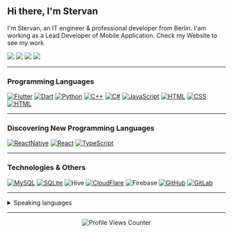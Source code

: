 ##  Hi there, I'm Stervan
I'm Stervan, an IT engineer & professional developer from Berlin. I'am working as a Lead Developer of Mobile Application. Check my Website to see my work


[![](https://img.shields.io/badge/website-000000?style=for-the-badge&logo=About.me&logoColor=white)](https://stervan.de/)
[![](https://img.shields.io/badge/Discord-7289DA?style=for-the-badge&logo=discord&logoColor=white)](https://discordapp.com/users/servann)
[![](https://img.shields.io/badge/Instagram-E4405F?style=for-the-badge&logo=instagram&logoColor=white)](https://www.instagram.com/stervan/)
[![](https://img.shields.io/static/v1?style=for-the-badge&message=LinkedIn&color=0A66C2&logo=LinkedIn&logoColor=FFFFFF&label=)](https://de.linkedin.com/in/stervan-o-8b2837222?trk=public_profile_browsemap)


---

### Programming Languages

[![Flutter](https://img.shields.io/badge/Flutter-02569B?style=for-the-badge&logo=flutter&logoColor=white)]()
[![Dart](https://img.shields.io/badge/Dart-0175C2?style=for-the-badge&logo=dart&logoColor=white)]()
[![Python](https://img.shields.io/badge/Python-3776AB?style=for-the-badge&logo=python&logoColor=white)]()
[![C++](https://img.shields.io/badge/C%2B%2B-00599C?style=for-the-badge&logo=c%2B%2B&logoColor=white)]()
[![C#](https://img.shields.io/badge/C%23-239120?style=for-the-badge&logo=c-sharp&logoColor=white)]()
[![JavaScript](https://img.shields.io/badge/JavaScript-F7DF1E?style=for-the-badge&logo=javascript&logoColor=black)]()
[![HTML](https://img.shields.io/badge/HTML-239120?style=for-the-badge&logo=html5&logoColor=white)]()
[![CSS](https://img.shields.io/badge/CSS-239120?&style=for-the-badge&logo=css3&logoColor=white)]()
[![HTML](https://img.shields.io/badge/HTML-239120?style=for-the-badge&logo=html5&logoColor=white)]()



---
### Discovering New Programming Languages
[![ReactNative](https://img.shields.io/badge/React_Native-20232A?style=for-the-badge&logo=react&logoColor=61DAFB)]()
[![React](https://img.shields.io/badge/React-20232A?style=for-the-badge&logo=react&logoColor=61DAFB)]()
[![TypeScript](https://img.shields.io/badge/TypeScript-007ACC?style=for-the-badge&logo=typescript&logoColor=white)]()


---

### Technologies & Others
[![MySQL](https://img.shields.io/badge/MySQL-00000F?style=for-the-badge&logo=mysql&logoColor=white)]()
[![SQLite](https://img.shields.io/badge/SQLite-07405E?style=for-the-badge&logo=sqlite&logoColor=white)]()
![Hive](https://img.shields.io/static/v1?style=for-the-badge&message=Hive&color=FF7A00&logo=Hive&logoColor=FFFFFF&label=)
[![CloudFlare](https://img.shields.io/badge/Cloudflare-F38020?style=for-the-badge&logo=Cloudflare&logoColor=white)]()
![Firebase](https://img.shields.io/static/v1?style=for-the-badge&message=Firebase&color=222222&logo=Firebase&logoColor=FFCA28&label=)
[![GitHub](https://img.shields.io/badge/GitHub-100000?style=for-the-badge&logo=github&logoColor=white)]()
[![GitLab](https://img.shields.io/badge/GitLab-330F63?style=for-the-badge&logo=gitlab&logoColor=white)]()

---



<details>
  <summary>Speaking languages</summary>
  - English
  - German
  - Kurdish
  - Arabic 
</details>


---
<!--
[![SteroSterka GitHub stats](https://github-readme-stats.vercel.app/api?username=steroSterka)](https://github.com/anuraghazra/github-readme-stats)
-->
<p align="center">
  <img src="https://komarev.com/ghpvc/?username=steroSterka&color=green" alt="Profile Views Counter">
</p>




<!--
**steroSterka/steroSterka** is a ✨ _special_ ✨ repository because its `README.md` (this file) appears on your GitHub profile.

Here are some ideas to get you started:

- 🔭 I’m currently working on ...
- 🌱 I’m currently learning ...
- 👯 I’m looking to collaborate on ...
- 🤔 I’m looking for help with ...
- 💬 Ask me about ...
- 📫 How to reach me: ...
- 😄 Pronouns: ...
- ⚡ Fun fact: ...
-->
